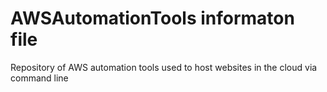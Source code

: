 # AWSAutomationTools informaton file
Repository of AWS automation tools used to host websites in the cloud via command line
